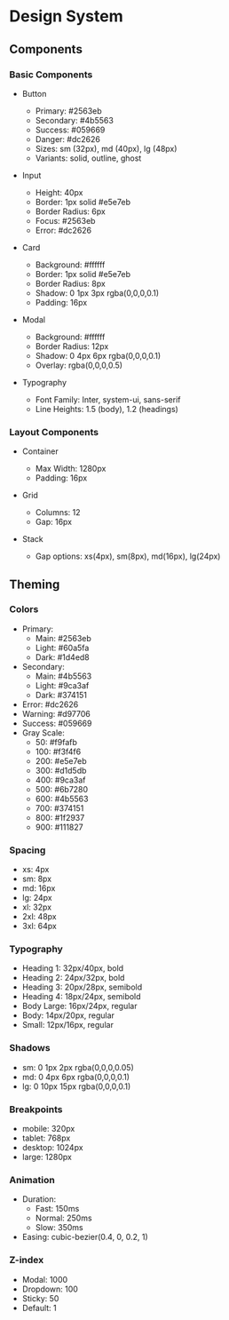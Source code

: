 # Design System

## Components
### Basic Components
- Button
  - Primary: #2563eb
  - Secondary: #4b5563
  - Success: #059669
  - Danger: #dc2626
  - Sizes: sm (32px), md (40px), lg (48px)
  - Variants: solid, outline, ghost

- Input
  - Height: 40px
  - Border: 1px solid #e5e7eb
  - Border Radius: 6px
  - Focus: #2563eb
  - Error: #dc2626

- Card
  - Background: #ffffff
  - Border: 1px solid #e5e7eb
  - Border Radius: 8px
  - Shadow: 0 1px 3px rgba(0,0,0,0.1)
  - Padding: 16px

- Modal
  - Background: #ffffff
  - Border Radius: 12px
  - Shadow: 0 4px 6px rgba(0,0,0,0.1)
  - Overlay: rgba(0,0,0,0.5)

- Typography
  - Font Family: Inter, system-ui, sans-serif
  - Line Heights: 1.5 (body), 1.2 (headings)

### Layout Components
- Container
  - Max Width: 1280px
  - Padding: 16px
  
- Grid
  - Columns: 12
  - Gap: 16px
  
- Stack
  - Gap options: xs(4px), sm(8px), md(16px), lg(24px)

## Theming
### Colors
- Primary: 
  - Main: #2563eb
  - Light: #60a5fa
  - Dark: #1d4ed8
- Secondary: 
  - Main: #4b5563
  - Light: #9ca3af
  - Dark: #374151
- Error: #dc2626
- Warning: #d97706
- Success: #059669
- Gray Scale:
  - 50: #f9fafb
  - 100: #f3f4f6
  - 200: #e5e7eb
  - 300: #d1d5db
  - 400: #9ca3af
  - 500: #6b7280
  - 600: #4b5563
  - 700: #374151
  - 800: #1f2937
  - 900: #111827

### Spacing
- xs: 4px
- sm: 8px
- md: 16px
- lg: 24px
- xl: 32px
- 2xl: 48px
- 3xl: 64px

### Typography
- Heading 1: 32px/40px, bold
- Heading 2: 24px/32px, bold
- Heading 3: 20px/28px, semibold
- Heading 4: 18px/24px, semibold
- Body Large: 16px/24px, regular
- Body: 14px/20px, regular
- Small: 12px/16px, regular

### Shadows
- sm: 0 1px 2px rgba(0,0,0,0.05)
- md: 0 4px 6px rgba(0,0,0,0.1)
- lg: 0 10px 15px rgba(0,0,0,0.1)

### Breakpoints
- mobile: 320px
- tablet: 768px
- desktop: 1024px
- large: 1280px

### Animation
- Duration:
  - Fast: 150ms
  - Normal: 250ms
  - Slow: 350ms
- Easing: cubic-bezier(0.4, 0, 0.2, 1)

### Z-index
- Modal: 1000
- Dropdown: 100
- Sticky: 50
- Default: 1